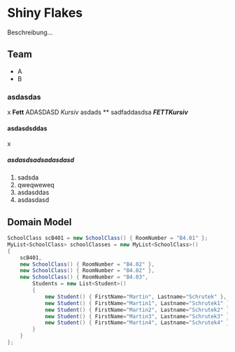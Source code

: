 # Shiny Flakes

Beschreibung...

## Team

* A
* B

### asdasdas

x **Fett** ADASDASD *Kursiv* asdads ** sadfaddasdsa ***FETTKursiv***

#### asdasdsddas

x

##### asdasdsadsadasdasd

1. sadsda
1. qweqweweq
1. asdasddas
1. asdasdasd

## Domain Model

``` C#
SchoolClass scB401 = new SchoolClass() { RoomNumber = "B4.01" };
MyList<SchoolClass> schoolClasses = new MyList<SchoolClass>()
{
    scB401,
    new SchoolClass() { RoomNumber = "B4.02" },
    new SchoolClass() { RoomNumber = "B4.02" },
    new SchoolClass() { RoomNumber = "B4.03",
        Students = new List<Student>()
        {
            new Student() { FirstName="Martin", Lastname="Schrutek" },
            new Student() { FirstName="Martin1", Lastname="Schrutek1" },
            new Student() { FirstName="Martin2", Lastname="Schrutek2" },
            new Student() { FirstName="Martin3", Lastname="Schrutek3" },
            new Student() { FirstName="Martin4", Lastname="Schrutek4" },
        }
    }
};
```